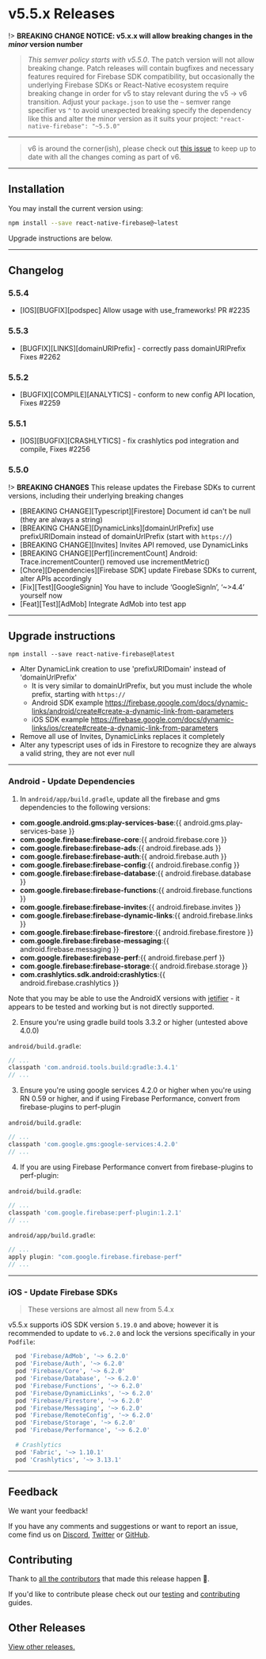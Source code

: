 # v5.5.x Releases

!> **BREAKING CHANGE NOTICE: v5.x.x will allow breaking changes in the _minor_ version number**

> *This semver policy starts with v5.5.0*.  The patch version will not allow breaking change. Patch releases will contain bugfixes and necessary features required for Firebase SDK compatibility, but occasionally the underlying Firebase SDKs or React-Native ecosystem require breaking change in order for v5 to stay relevant during the v5 -> v6 transition. Adjust your `package.json` to use the `~` semver range specifier vs `^` to avoid unexpected breaking specify the dependency like this and alter the minor version as it suits your project: `"react-native-firebase": "~5.5.0"`

----

> v6 is around the corner(ish), please check out [this issue](https://github.com/invertase/react-native-firebase/issues/2025) to keep up to date with all the changes coming as part of v6.

----

## Installation

You may install the current version using:

```bash
npm install --save react-native-firebase@~latest
```

Upgrade instructions are below.

----

## Changelog

### 5.5.4

- [IOS][BUGFIX][podspec] Allow usage with use_frameworks! PR #2235

### 5.5.3

- [BUGFIX][LINKS][domainURIPrefix] - correctly pass domainURIPrefix Fixes #2262

### 5.5.2

- [BUGFIX][COMPILE][ANALYTICS] - conform to new config API location, Fixes #2259

### 5.5.1

- [IOS][BUGFIX][CRASHLYTICS] - fix crashlytics pod integration and compile, Fixes #2256

### 5.5.0

!> **BREAKING CHANGES** This release updates the Firebase SDKs to current versions, including their underlying breaking changes

- [BREAKING CHANGE][Typescript][Firestore] Document id can't be null (they are always a string)
- [BREAKING CHANGE][DynamicLinks][domainUrlPrefix] use prefixURIDomain instead of domainUrlPrefix (start with `https://`)
- [BREAKING CHANGE][Invites] Invites API removed, use DynamicLinks
- [BREAKING CHANGE][Perf][incrementCount] Android: Trace.incrementCounter() removed use incrementMetric()
- [Chore][Dependencies][Firebase SDK] update Firebase SDKs to current, alter APIs accordingly
- [Fix][Test][GoogleSignin] You have to include ‘GoogleSignIn’, ‘~>4.4’ yourself now
- [Feat][Test][AdMob] Integrate AdMob into test app

----

## Upgrade instructions

```shell
npm install --save react-native-firebase@latest
```

- Alter DynamicLink creation to use 'prefixURIDomain' instead of 'domainUrlPrefix'
  - It is very similar to domainUrlPrefix, but you must include the whole prefix, starting with `https://`
  - Android SDK example <https://firebase.google.com/docs/dynamic-links/android/create#create-a-dynamic-link-from-parameters>
  - iOS SDK example <https://firebase.google.com/docs/dynamic-links/ios/create#create-a-dynamic-link-from-parameters>
- Remove all use of Invites, DynamicLinks replaces it completely
- Alter any typescript uses of ids in Firestore to recognize they are always a valid string, they are not ever null

----

### Android - Update Dependencies

1) In `android/app/build.gradle`, update all the firebase and gms dependencies to the following versions:

- **com.google.android.gms:play-services-base**:{{ android.gms.play-services-base }}
- **com.google.firebase:firebase-core**:{{ android.firebase.core }}
- **com.google.firebase:firebase-ads**:{{ android.firebase.ads }}
- **com.google.firebase:firebase-auth**:{{ android.firebase.auth }}
- **com.google.firebase:firebase-config**:{{ android.firebase.config }}
- **com.google.firebase:firebase-database**:{{ android.firebase.database }}
- **com.google.firebase:firebase-functions**:{{ android.firebase.functions }}
- **com.google.firebase:firebase-invites**:{{ android.firebase.invites }}
- **com.google.firebase:firebase-dynamic-links**:{{ android.firebase.links }}
- **com.google.firebase:firebase-firestore**:{{ android.firebase.firestore }}
- **com.google.firebase:firebase-messaging**:{{ android.firebase.messaging }}
- **com.google.firebase:firebase-perf**:{{ android.firebase.perf }}
- **com.google.firebase:firebase-storage**:{{ android.firebase.storage }}
- **com.crashlytics.sdk.android:crashlytics**:{{ android.firebase.crashlytics }}

Note that you may be able to use the AndroidX versions with [jetifier](https://github.com/mikehardy/jetifier) - it appears to be tested and working but is not directly supported.

2) Ensure you're using gradle build tools 3.3.2 or higher (untested above 4.0.0)

`android/build.gradle`:

```groovy
// ...
classpath 'com.android.tools.build:gradle:3.4.1'
// ...
```

3) Ensure you're using google services 4.2.0 or higher when you're using RN 0.59 or higher, and if using Firebase Performance, convert from firebase-plugins to perf-plugin

`android/build.gradle`:

```groovy
// ...
classpath 'com.google.gms:google-services:4.2.0'
// ...
```

4) If you are using Firebase Performance convert from firebase-plugins to perf-plugin:

`android/build.gradle`:

```groovy
// ...
classpath 'com.google.firebase:perf-plugin:1.2.1'
// ...
```

`android/app/build.gradle`:

```groovy
// ...
apply plugin: "com.google.firebase.firebase-perf"
// ...
```

----

### iOS - Update Firebase SDKs

> These versions are almost all new from 5.4.x

v5.5.x supports iOS SDK version `5.19.0` and above; however it is recommended to update to `v6.2.0` and lock the versions specifically in your `Podfile`:

```ruby
  pod 'Firebase/AdMob', '~> 6.2.0'
  pod 'Firebase/Auth', '~> 6.2.0'
  pod 'Firebase/Core', '~> 6.2.0'
  pod 'Firebase/Database', '~> 6.2.0'
  pod 'Firebase/Functions', '~> 6.2.0'
  pod 'Firebase/DynamicLinks', '~> 6.2.0'
  pod 'Firebase/Firestore', '~> 6.2.0'
  pod 'Firebase/Messaging', '~> 6.2.0'
  pod 'Firebase/RemoteConfig', '~> 6.2.0'
  pod 'Firebase/Storage', '~> 6.2.0'
  pod 'Firebase/Performance', '~> 6.2.0'
  
  # Crashlytics
  pod 'Fabric', '~> 1.10.1'
  pod 'Crashlytics', '~> 3.13.1'
```

----

## Feedback

We want your feedback!

If you have any comments and suggestions or want to report an issue, come find us on [Discord](https://discord.gg/C9aK28N), [Twitter](https://twitter.com/rnfirebase) or [GitHub](https://github.com/invertase/react-native-firebase).

## Contributing

Thank to [all the contributors](https://github.com/invertase/react-native-firebase/graphs/contributors?from=2019-01-01&to=2020-01-01&type=c) that made this release happen 💛.

If you'd like to contribute please check out our [testing](https://rnfirebase.io/docs/v5.x.x/testing) and [contributing](https://rnfirebase.io/docs/v5.x.x/contributing) guides.

## Other Releases

[View other releases.](/docs/v5.x.x/release-notes)
